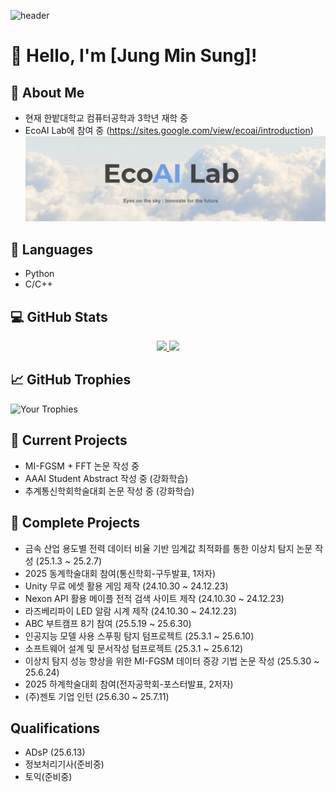 ![header](https://capsule-render.vercel.app/api?type=rounded&height=300&color=05183E&text=MINSUNG's%20Github&section=header&fontColor=fffff0&animation=fadeIn)

# 👋 Hello, I'm [Jung Min Sung]!

## 🚀 About Me
- 현재 한밭대학교 컴퓨터공학과 3학년 재학 중
- EcoAI Lab에 참여 중 (https://sites.google.com/view/ecoai/introduction)
![My Header Image](https://github.com/Polyestere/Polyestere/blob/main/image.png)

## 🔧 Languages
- Python
- C/C++

## 💻 GitHub Stats
<p align="center">
  <a href="https://github.com/anuraghazra/github-readme-stats">
    <img src= "https://github-readme-stats.vercel.app/api?username=Polyestere" width="400"/>
  </a>
  <a href="https://github.com/anuraghazra/github-readme-stats">
    <img src= "https://github-readme-stats.vercel.app/api/top-langs/?username=Polyestere&layout=compact" width="315"/>
  </a>
</p>

## 📈 GitHub Trophies
![Your Trophies](https://github-profile-trophy.vercel.app/?username=Polyestere)

## 🌱 Current Projects
- MI-FGSM + FFT 논문 작성 중
- AAAI Student Abstract 작성 중 (강화학습)
- 추계통신학회학술대회 논문 작성 중 (강화학습)

## 🌳 Complete Projects
- 금속 산업 용도별 전력 데이터 비율 기반 임계값 최적화를 통한 이상치 탐지 논문 작성 (25.1.3 ~ 25.2.7)
- 2025 동계학술대회 참여(통신학회-구두발표, 1저자)
- Unity 무료 에셋 활용 게임 제작 (24.10.30 ~ 24.12.23)
- Nexon API 활용 메이플 전적 검색 사이트 제작 (24.10.30 ~ 24.12.23)
- 라즈베리파이 LED 알람 시계 제작 (24.10.30 ~ 24.12.23)
- ABC 부트캠프 8기 참여 (25.5.19 ~ 25.6.30)
- 인공지능 모델 사용 스푸핑 탐지 텀프로젝트 (25.3.1 ~ 25.6.10)
- 소프트웨어 설계 및 문서작성 텀프로젝트 (25.3.1 ~ 25.6.12)
- 이상치 탐지 성능 향상을 위한 MI-FGSM 데이터 증강 기법 논문 작성 (25.5.30 ~ 25.6.24)
- 2025 하계학술대회 참여(전자공학회-포스터발표, 2저자)
- (주)젠토 기업 인턴 (25.6.30 ~ 25.7.11)

## Qualifications
- ADsP (25.6.13)
- 정보처리기사(준비중)
- 토익(준비중)
